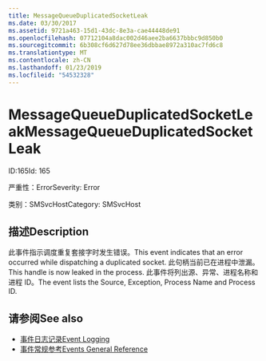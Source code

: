 ```yaml
---
title: MessageQueueDuplicatedSocketLeak
ms.date: 03/30/2017
ms.assetid: 9721a463-15d1-43dc-8e3a-cae44448de91
ms.openlocfilehash: 07712104a8dac002d46aee2ba6637bbbc9d850b0
ms.sourcegitcommit: 6b308cf6d627d78ee36dbbae8972a310ac7fd6c8
ms.translationtype: MT
ms.contentlocale: zh-CN
ms.lasthandoff: 01/23/2019
ms.locfileid: "54532328"
---
```

# <a name="messagequeueduplicatedsocketleak"></a><span data-ttu-id="21553-102">MessageQueueDuplicatedSocketLeak</span><span class="sxs-lookup"><span data-stu-id="21553-102">MessageQueueDuplicatedSocketLeak</span></span>
<span data-ttu-id="21553-103">ID:165</span><span class="sxs-lookup"><span data-stu-id="21553-103">Id: 165</span></span>  
  
 <span data-ttu-id="21553-104">严重性：Error</span><span class="sxs-lookup"><span data-stu-id="21553-104">Severity: Error</span></span>  
  
 <span data-ttu-id="21553-105">类别：SMSvcHost</span><span class="sxs-lookup"><span data-stu-id="21553-105">Category: SMSvcHost</span></span>  
  
## <a name="description"></a><span data-ttu-id="21553-106">描述</span><span class="sxs-lookup"><span data-stu-id="21553-106">Description</span></span>  
 <span data-ttu-id="21553-107">此事件指示调度重复套接字时发生错误。</span><span class="sxs-lookup"><span data-stu-id="21553-107">This event indicates that an error occurred while dispatching a duplicated socket.</span></span> <span data-ttu-id="21553-108">此句柄当前已在进程中泄漏。</span><span class="sxs-lookup"><span data-stu-id="21553-108">This handle is now leaked in the process.</span></span> <span data-ttu-id="21553-109">此事件将列出源、异常、进程名称和进程 ID。</span><span class="sxs-lookup"><span data-stu-id="21553-109">The event lists the Source, Exception, Process Name and Process ID.</span></span>  
  
## <a name="see-also"></a><span data-ttu-id="21553-110">请参阅</span><span class="sxs-lookup"><span data-stu-id="21553-110">See also</span></span>
- [<span data-ttu-id="21553-111">事件日志记录</span><span class="sxs-lookup"><span data-stu-id="21553-111">Event Logging</span></span>](../../../../../docs/framework/wcf/diagnostics/event-logging/index.md)
- [<span data-ttu-id="21553-112">事件常规参考</span><span class="sxs-lookup"><span data-stu-id="21553-112">Events General Reference</span></span>](../../../../../docs/framework/wcf/diagnostics/event-logging/events-general-reference.md)
